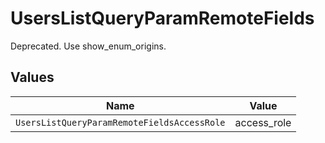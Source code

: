 # UsersListQueryParamRemoteFields

Deprecated. Use show_enum_origins.


## Values

| Name                                        | Value                                       |
| ------------------------------------------- | ------------------------------------------- |
| `UsersListQueryParamRemoteFieldsAccessRole` | access_role                                 |